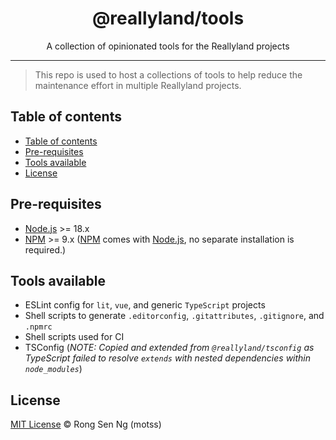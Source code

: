<div align="center" style="text-align: center;">
  <h1 style="border-bottom: none;">@reallyland/tools</h1>

  <p>A collection of opinionated tools for the Reallyland projects</p>
</div>

<hr />

> This repo is used to host a collections of tools to help reduce the maintenance effort in multiple Reallyland projects.

## Table of contents

- [Table of contents](#table-of-contents)
- [Pre-requisites](#pre-requisites)
- [Tools available](#tools-available)
- [License](#license)

## Pre-requisites

- [Node.js][nodejs-url] >= 18.x
- [NPM][npm-url] >= 9.x ([NPM][npm-url] comes with [Node.js][nodejs-url], no separate installation is required.)

## Tools available

- ESLint config for `lit`, `vue`, and generic `TypeScript` projects
- Shell scripts to generate `.editorconfig`, `.gitattributes`, `.gitignore`, and `.npmrc`
- Shell scripts used for CI
- TSConfig (_NOTE: Copied and extended from `@reallyland/tsconfig` as TypeScript failed to resolve `extends` with nested dependencies within `node_modules`_)

## License

[MIT License](https://motss.mit-license.org/) © Rong Sen Ng (motss)

<!-- [MIT License](https://motss.mit-license.org/) © Rong Sen Ng (motss) -->

<!-- Links -->
[home.ts]: /src/home.ts
[sitemap.xml]: /assets/sitemap.xml

<!-- References -->
[typescript-url]: https://github.com/Microsoft/TypeScript
[nodejs-url]: https://nodejs.org
[npm-url]: https://www.npmjs.com
[node-releases-url]: https://nodejs.org/en/download/releases
[vscode-url]: https://code.visualstudio.com/
[vscode-lit-html-url]: https://github.com/mjbvz/vscode-lit-html

<!-- MDN -->
[array-mdn-url]: https://developer.mozilla.org/en-US/docs/Web/JavaScript/Reference/Global_Objects/Array
[boolean-mdn-url]: https://developer.mozilla.org/en-US/docs/Web/JavaScript/Reference/Global_Objects/Boolean
[function-mdn-url]: https://developer.mozilla.org/en-US/docs/Web/JavaScript/Reference/Global_Objects/Function
[map-mdn-url]: https://developer.mozilla.org/en-US/docs/Web/JavaScript/Reference/Global_Objects/Map
[number-mdn-url]: https://developer.mozilla.org/en-US/docs/Web/JavaScript/Reference/Global_Objects/Number
[object-mdn-url]: https://developer.mozilla.org/en-US/docs/Web/JavaScript/Reference/Global_Objects/Object
[promise-mdn-url]: https://developer.mozilla.org/en-US/docs/Web/JavaScript/Reference/Global_Objects/Promise
[regexp-mdn-url]: https://developer.mozilla.org/en-US/docs/Web/JavaScript/Reference/Global_Objects/RegExp
[set-mdn-url]: https://developer.mozilla.org/en-US/docs/Web/JavaScript/Reference/Global_Objects/Set
[string-mdn-url]: https://developer.mozilla.org/en-US/docs/Web/JavaScript/Reference/Global_Objects/String
